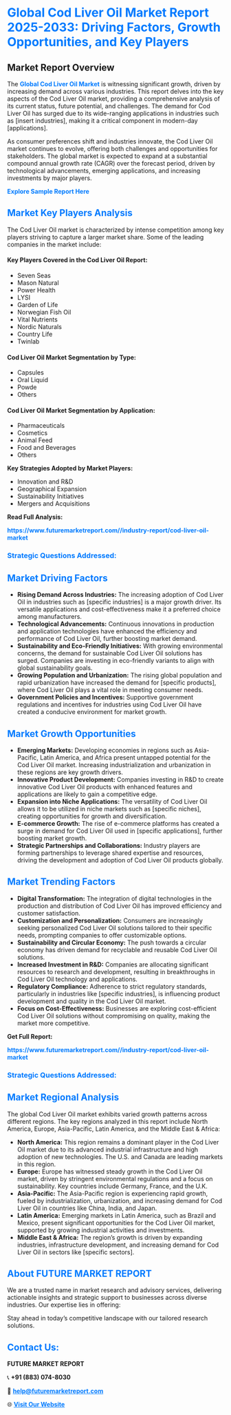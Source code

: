 <h1 style="color: #007BFF;">Global Cod Liver Oil Market Report 2025-2033: Driving Factors, Growth Opportunities, and Key Players</h1>

<section id="overview">
<h2>Market Report Overview</h2>
<p>The <a href="https://www.futuremarketreport.com//industry-report/cod-liver-oil-market" style="color: #007BFF; text-decoration: none;"><strong>Global Cod Liver Oil Market</strong></a> is witnessing significant growth, driven by increasing demand across various industries. This report delves into the key aspects of the Cod Liver Oil market, providing a comprehensive analysis of its current status, future potential, and challenges. The demand for Cod Liver Oil has surged due to its wide-ranging applications in industries such as [insert industries], making it a critical component in modern-day [applications].</p>
<p>As consumer preferences shift and industries innovate, the Cod Liver Oil market continues to evolve, offering both challenges and opportunities for stakeholders. The global market is expected to expand at a substantial compound annual growth rate (CAGR) over the forecast period, driven by technological advancements, emerging applications, and increasing investments by major players.</p>
</section>

<section id="overview">
<p><a href="https://www.futuremarketreport.com//request-sample/reportId=77034" style="color: #007BFF; text-decoration: none;"><strong>Explore Sample Report Here</strong></a></p>
</section>

<section id="key-players">
<h2 style="color: #007BFF;">Market Key Players Analysis</h2>
<p>The Cod Liver Oil market is characterized by intense competition among key players striving to capture a larger market share. Some of the leading companies in the market include:</p>
<h4>Key Players Covered in the Cod Liver Oil Report:</h4>
<ul><li>Seven Seas</li><li>Mason Natural</li><li>Power Health</li><li>LYSI</li><li>Garden of Life</li><li>Norwegian Fish Oil</li><li>Vital Nutrients</li><li>Nordic Naturals</li><li>Country Life</li><li>Twinlab</li></ul>
<h4>Cod Liver Oil Market Segmentation by Type:</h4>
<ul><li>Capsules</li><li>Oral Liquid</li><li>Powde</li><li>Others</li></ul>

<h4>Cod Liver Oil Market Segmentation by Application:</h4>
<ul><li>Pharmaceuticals</li><li>Cosmetics</li><li>Animal Feed</li><li>Food and Beverages</li><li>Others</li></ul>
<p><strong>Key Strategies Adopted by Market Players:</strong></p>
<ul>
<li>Innovation and R&D</li>
<li>Geographical Expansion</li>
<li>Sustainability Initiatives</li>
<li>Mergers and Acquisitions</li>
</ul>
</section>

<section>
<p><strong>Read Full Analysis: </strong></p><a href="https://www.futuremarketreport.com//industry-report/cod-liver-oil-market" style="color: #007BFF; text-decoration: none;"><strong>https://www.futuremarketreport.com//industry-report/cod-liver-oil-market</strong></a>
<h3 style="color: #007BFF;">Strategic Questions Addressed:</h3>
</section>

<section id="driving-factors">
<h2 style="color: #007BFF;">Market Driving Factors</h2>
<ul>
<li><strong>Rising Demand Across Industries:</strong> The increasing adoption of Cod Liver Oil in industries such as [specific industries] is a major growth driver. Its versatile applications and cost-effectiveness make it a preferred choice among manufacturers.</li>
<li><strong>Technological Advancements:</strong> Continuous innovations in production and application technologies have enhanced the efficiency and performance of Cod Liver Oil, further boosting market demand.</li>
<li><strong>Sustainability and Eco-Friendly Initiatives:</strong> With growing environmental concerns, the demand for sustainable Cod Liver Oil solutions has surged. Companies are investing in eco-friendly variants to align with global sustainability goals.</li>
<li><strong>Growing Population and Urbanization:</strong> The rising global population and rapid urbanization have increased the demand for [specific products], where Cod Liver Oil plays a vital role in meeting consumer needs.</li>
<li><strong>Government Policies and Incentives:</strong> Supportive government regulations and incentives for industries using Cod Liver Oil have created a conducive environment for market growth.</li>
</ul>
</section>

<section id="growth-opportunities">
<h2 style="color: #007BFF;">Market Growth Opportunities</h2>
<ul>
<li><strong>Emerging Markets:</strong> Developing economies in regions such as Asia-Pacific, Latin America, and Africa present untapped potential for the Cod Liver Oil market. Increasing industrialization and urbanization in these regions are key growth drivers.</li>
<li><strong>Innovative Product Development:</strong> Companies investing in R&D to create innovative Cod Liver Oil products with enhanced features and applications are likely to gain a competitive edge.</li>
<li><strong>Expansion into Niche Applications:</strong> The versatility of Cod Liver Oil allows it to be utilized in niche markets such as [specific niches], creating opportunities for growth and diversification.</li>
<li><strong>E-commerce Growth:</strong> The rise of e-commerce platforms has created a surge in demand for Cod Liver Oil used in [specific applications], further boosting market growth.</li>
<li><strong>Strategic Partnerships and Collaborations:</strong> Industry players are forming partnerships to leverage shared expertise and resources, driving the development and adoption of Cod Liver Oil products globally.</li>
</ul>
</section>

<section id="trending-factors">
<h2 style="color: #007BFF;">Market Trending Factors</h2>
<ul>
<li><strong>Digital Transformation:</strong> The integration of digital technologies in the production and distribution of Cod Liver Oil has improved efficiency and customer satisfaction.</li>
<li><strong>Customization and Personalization:</strong> Consumers are increasingly seeking personalized Cod Liver Oil solutions tailored to their specific needs, prompting companies to offer customizable options.</li>
<li><strong>Sustainability and Circular Economy:</strong> The push towards a circular economy has driven demand for recyclable and reusable Cod Liver Oil solutions.</li>
<li><strong>Increased Investment in R&D:</strong> Companies are allocating significant resources to research and development, resulting in breakthroughs in Cod Liver Oil technology and applications.</li>
<li><strong>Regulatory Compliance:</strong> Adherence to strict regulatory standards, particularly in industries like [specific industries], is influencing product development and quality in the Cod Liver Oil market.</li>
<li><strong>Focus on Cost-Effectiveness:</strong> Businesses are exploring cost-efficient Cod Liver Oil solutions without compromising on quality, making the market more competitive.</li>
</ul>
</section>

<section>
<p><strong>Get Full Report: </strong></p><a href="https://www.futuremarketreport.com//industry-report/cod-liver-oil-market" style="color: #007BFF; text-decoration: none;"><strong>https://www.futuremarketreport.com//industry-report/cod-liver-oil-market</strong></a>
<h3 style="color: #007BFF;">Strategic Questions Addressed:</h3>
</section>


<section id="regional-analysis">
<h2 style="color: #007BFF;">Market Regional Analysis</h2>
<p>The global Cod Liver Oil market exhibits varied growth patterns across different regions. The key regions analyzed in this report include North America, Europe, Asia-Pacific, Latin America, and the Middle East & Africa:</p>
<ul>
<li><strong>North America:</strong> This region remains a dominant player in the Cod Liver Oil market due to its advanced industrial infrastructure and high adoption of new technologies. The U.S. and Canada are leading markets in this region.</li>
<li><strong>Europe:</strong> Europe has witnessed steady growth in the Cod Liver Oil market, driven by stringent environmental regulations and a focus on sustainability. Key countries include Germany, France, and the U.K.</li>
<li><strong>Asia-Pacific:</strong> The Asia-Pacific region is experiencing rapid growth, fueled by industrialization, urbanization, and increasing demand for Cod Liver Oil in countries like China, India, and Japan.</li>
<li><strong>Latin America:</strong> Emerging markets in Latin America, such as Brazil and Mexico, present significant opportunities for the Cod Liver Oil market, supported by growing industrial activities and investments.</li>
<li><strong>Middle East & Africa:</strong> The region’s growth is driven by expanding industries, infrastructure development, and increasing demand for Cod Liver Oil in sectors like [specific sectors].</li>
</ul>
</section>

<footer>
<h2 style="color: #007BFF;">About FUTURE MARKET REPORT</h2>
<p>We are a trusted name in market research and advisory services, delivering actionable insights and strategic support to businesses across diverse industries. Our expertise lies in offering:</p>

<p>Stay ahead in today’s competitive landscape with our tailored research solutions.</p>

<h2 style="color: #007BFF;">Contact Us:</h2>
<p><strong>FUTURE MARKET REPORT</strong></p>
<p>📞 <strong>+91 (883) 074-8030</strong></p>
<p>📧 <strong><a href="mailto:help@futuremarketreport.com" style="color: #007BFF;">help@futuremarketreport.com</a></strong></p>
<p>🌐 <strong><a href="https://www.futuremarketreport.com/" style="color: #007BFF;">Visit Our Website</a></strong></p>
</footer>
